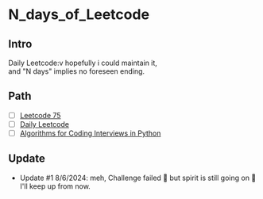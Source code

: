 # N_days_of_Leetcode

## Intro
Daily Leetcode:v hopefully i could maintain it, \
and "N days" implies no foreseen ending.

## Path
- [ ] [Leetcode 75](https://leetcode.com/studyplan/leetcode-75/)
- [ ] [Daily Leetcode](https://leetcode.com/problemset/)
- [ ] [Algorithms for Coding Interviews in Python](https://www.educative.io/courses/algorithms-coding-interviews-python)

## Update
- Update #1 8/6/2024: meh, Challenge failed 🙂 but spirit is still going on 🙂 I'll keep up from now.


